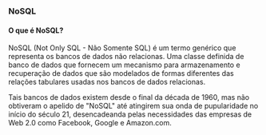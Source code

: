 ### NoSQL

#### O que é NoSQL?
NoSQL (Not Only SQL - Não Somente SQL) é um termo genérico que representa os bancos de dados não relacionas. Uma classe definida de banco de dados que fornecem um mecanismo para armazenamento e recuperação de dados que são modelados de formas diferentes das relações tabulares usadas nos bancos de dados relacionas. 

Tais bancos de dados existem desde o final da década de 1960, mas não obtiveram o apelido de "NoSQL" até atingirem sua onda de pupularidade no início do século 21, desencadeanda pelas necessidades das empresas de Web 2.0 como Facebook, Google e Amazon.com.







